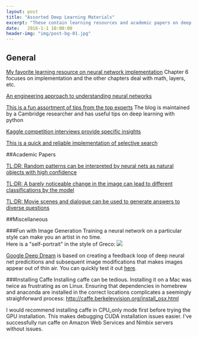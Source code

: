 ```yaml
---
layout: post
title: "Assorted Deep Learning Materials"
excerpt: "These contain learning resources and academic papers on deep learning"
date:   2016-1-1 10:00:00
header-img: "img/post-bg-01.jpg"
---
```


## General

[My favorite learning resource on neural network implementation](http://neuralnetworksanddeeplearning.com/chap6.html)
Chapter 6 focuses on implementation and the other chapters deal with math, layers, etc.

[An engineering approach to understanding neural networks](http://karpathy.github.io/neuralnets/)

[This is a fun assortment of tips from the top experts](http://www.marekrei.com/blog/26-things-i-learned-in-the-deep-learning-summer-school/)
The blog is maintained by a Cambridge researcher and has useful tips on deep learning with python

[Kaggle competition interviews provide specific insights](http://blog.kaggle.com/2012/11/01/deep-learning-how-i-did-it-merck-1st-place-interview)

[This is a quick and reliable implementation of selective search](https://github.com/AlpacaDB/selectivesearch)

##Academic Papers

[TL;DR: Random patterns can be interpreted by neural nets as natural objects with high confidence](http://arxiv.org/pdf/1412.1897v4.pdf)

[TL;DR: A barely noticeable change in the image can lead to different classifications by the model](http://arxiv.org/pdf/1312.6199v4.pdf)

[TL;DR: Movie scenes and dialogue can be used to generate answers to diverse questions](http://arxiv.org/pdf/1512.02902v1.pdf)


##Miscellaneous

###Fun with Image Generation
Training a neural network on a particular style can make you an artist in no time.  
Here is a "self-portrait" in the style of Greco:
![]({{DenisPeskov.github.io}}/images/Greco_DeepLearning_self.png)

[Google Deep Dream](https://github.com/google/deepdream) is based on creating a feedback loop of deep neural net predicitions and subsequent image modifications that makes images appear out of thin air.  You can quickly test it out [here](http://deepdreamgenerator.com/).



###Installing Caffe
Installing caffe can be tedious.  Installing it on a Mac was twice as frustrating as on Linux.  Ensuring that dependencies in homebrew and anaconda are installed in the correct locations complicates a seemingly straighforward process:
http://caffe.berkeleyvision.org/install_osx.html

I would recommend installing caffe in CPU_only mode first before trying the GPU installation.  This makes debugging CUDA installation issues easier.  I've successfully run caffe on Amazon Web Services and Nimbix servers without issues.

